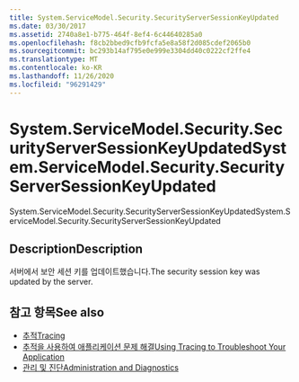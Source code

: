 ```yaml
---
title: System.ServiceModel.Security.SecurityServerSessionKeyUpdated
ms.date: 03/30/2017
ms.assetid: 2740a8e1-b775-464f-8ef4-6c44640285a0
ms.openlocfilehash: f8cb2bbed9cfb9fcfa5e8a58f2d085cdef2065b0
ms.sourcegitcommit: bc293b14af795e0e999e3304dd40c0222cf2ffe4
ms.translationtype: MT
ms.contentlocale: ko-KR
ms.lasthandoff: 11/26/2020
ms.locfileid: "96291429"
---
```

# <a name="systemservicemodelsecuritysecurityserversessionkeyupdated"></a><span data-ttu-id="ddda6-102">System.ServiceModel.Security.SecurityServerSessionKeyUpdated</span><span class="sxs-lookup"><span data-stu-id="ddda6-102">System.ServiceModel.Security.SecurityServerSessionKeyUpdated</span></span>

<span data-ttu-id="ddda6-103">System.ServiceModel.Security.SecurityServerSessionKeyUpdated</span><span class="sxs-lookup"><span data-stu-id="ddda6-103">System.ServiceModel.Security.SecurityServerSessionKeyUpdated</span></span>  
  
## <a name="description"></a><span data-ttu-id="ddda6-104">Description</span><span class="sxs-lookup"><span data-stu-id="ddda6-104">Description</span></span>  

 <span data-ttu-id="ddda6-105">서버에서 보안 세션 키를 업데이트했습니다.</span><span class="sxs-lookup"><span data-stu-id="ddda6-105">The security session key was updated by the server.</span></span>  
  
## <a name="see-also"></a><span data-ttu-id="ddda6-106">참고 항목</span><span class="sxs-lookup"><span data-stu-id="ddda6-106">See also</span></span>

- [<span data-ttu-id="ddda6-107">추적</span><span class="sxs-lookup"><span data-stu-id="ddda6-107">Tracing</span></span>](index.md)
- [<span data-ttu-id="ddda6-108">추적을 사용하여 애플리케이션 문제 해결</span><span class="sxs-lookup"><span data-stu-id="ddda6-108">Using Tracing to Troubleshoot Your Application</span></span>](using-tracing-to-troubleshoot-your-application.md)
- [<span data-ttu-id="ddda6-109">관리 및 진단</span><span class="sxs-lookup"><span data-stu-id="ddda6-109">Administration and Diagnostics</span></span>](../index.md)
